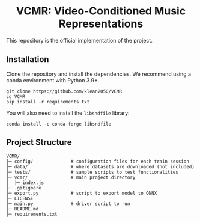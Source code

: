 <div align="center">

# VCMR: Video-Conditioned Music Representations
  
</div>

This repository is the official implementation of the project.

## Installation

Clone the repository and install the dependencies. We recommend using a conda environment with Python 3.9+.
```
git clone https://github.com/klean2050/VCMR
cd VCMR 
pip install -r requirements.txt
```

You will also need to install the ``libsndfile`` library:
```
conda install -c conda-forge libsndfile
```

## Project Structure

```
VCMR/
├─ config/              # configuration files for each train session
├─ data/                # where datasets are downloaded (not included)
├─ tests/               # sample scripts to test functionalities
├─ vcmr/                # main project directory
│  ├─ index.js
├─ .gitignore
├─ export.py            # script to export model to ONNX
├─ LICENSE
├─ main.py              # driver script to run
├─ README.md
├─ requirements.txt
```
